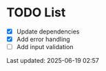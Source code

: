 # TODO List

- [x] Update dependencies
- [x] Add error handling
- [ ] Add input validation

Last updated: 2025-06-19 02:57
